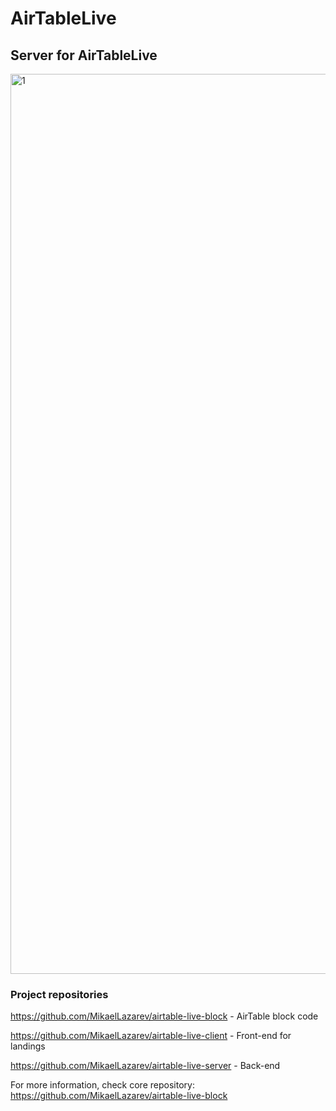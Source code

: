 # AirTableLive
## Server for AirTableLive

<img width="1440" alt="1" src="https://storage.googleapis.com/airtable-live/intro.jpeg">

### Project repositories

https://github.com/MikaelLazarev/airtable-live-block - AirTable block code

https://github.com/MikaelLazarev/airtable-live-client - Front-end for landings

https://github.com/MikaelLazarev/airtable-live-server - Back-end

For more information, check core repository: https://github.com/MikaelLazarev/airtable-live-block
